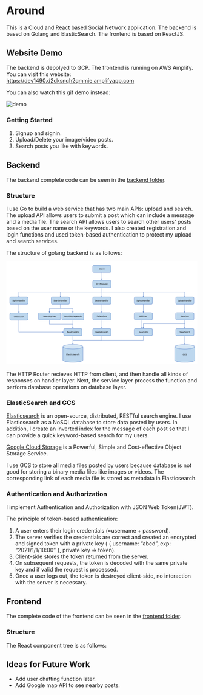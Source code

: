 # Around
This is a Cloud and React based Social Network application. The backend is based on Golang and ElasticSearch. The frontend is based on ReactJS. 

## Website Demo 
The backend is depolyed to GCP. The frontend is running on AWS Amplify. You can visit this website: https://dev1490.d2dksnqh2qmmie.amplifyapp.com

You can also watch this gif demo instead:

![demo](https://github.com/oliver1112/Around/blob/main/assets/Around.gif)

### Getting Started
1. Signup and signin.
2. Upload/Delete your image/video posts.
3. Search posts you like with keywords.

## Backend
The backend complete code can be seen in the [backend folder](https://github.com/oliver1112/Around/tree/main/around-backend).

### Structure
I use Go to build a web service that has two main APIs: upload and search. The upload API allows users to submit a post which can include a message and a media file. The search API allows users to search other users' posts based on the user name or the keywords. I also created registration and login functions and used token-based authentication to protect my upload and search services.

The structure of golang backend is as follows:

<img src="https://github.com/oliver1112/Around/blob/main/assets/structure.png" alt="structure" width="1000"/>


The HTTP Router recieves HTTP from client, and then handle all kinds of responses on handler layer. Next, the service layer process the function and perform database operations on database layer.


### ElasticSearch and GCS
[Elasticsearch](https://www.elastic.co/elasticsearch) is an open-source, distributed, RESTful search engine.
I use Elasticsearch as a NoSQL database to store data posted by users. In addition, I create an inverted index for the message of each post so that I can provide a quick keyword-based search for my users.


[Google Cloud Storage](https://cloud.google.com/storage/docs/) is a Powerful, Simple and Cost-effective Object Storage Service. 

I use GCS to store all media files posted by users because database is not good for storing a binary media files like images or videos. The corresponding link of each media file is stored as metadata in Elasticsearch.

### Authentication and Authorization
I implement Authentication and Authorization with JSON Web Token(JWT).

The principle of token-based authentication:
1. A user enters their login credentials (=username + password).
2. The server verifies the credentials are correct and created an encrypted and signed token with a private key ( { username: “abcd”, exp: “2021/1/1/10:00” }, private key => token).
3. Client-side stores the token returned from the server.
4. On subsequent requests, the token is decoded with the same private key and if valid the request is processed.
5. Once a user logs out, the token is destroyed client-side, no interaction with the server is necessary.


## Frontend

The complete code of the frontend can be seen in the [frontend folder](https://github.com/oliver1112/Around/tree/main/frontend).
### Structure
The React component tree is as follows:

## Ideas for Future Work
- Add user chatting function later.
- Add Google map API to see nearby posts.

